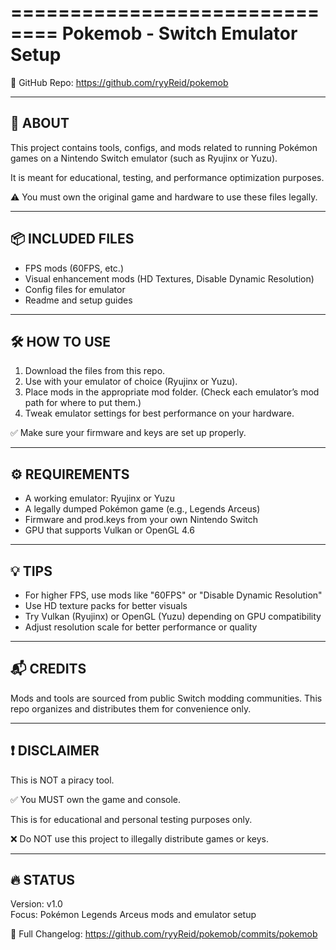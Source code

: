==============================
 Pokemob - Switch Emulator Setup
==============================

📁 GitHub Repo:
https://github.com/ryyReid/pokemob

------------------------------
📖 ABOUT
------------------------------
This project contains tools, configs, and mods related to running
Pokémon games on a Nintendo Switch emulator (such as Ryujinx or Yuzu).

It is meant for educational, testing, and performance optimization purposes.

⚠️ You must own the original game and hardware to use these files legally.

------------------------------
📦 INCLUDED FILES
------------------------------
- FPS mods (60FPS, etc.)
- Visual enhancement mods (HD Textures, Disable Dynamic Resolution)
- Config files for emulator
- Readme and setup guides

------------------------------
🛠️ HOW TO USE
------------------------------
1. Download the files from this repo.
2. Use with your emulator of choice (Ryujinx or Yuzu).
3. Place mods in the appropriate mod folder.
   (Check each emulator’s mod path for where to put them.)
4. Tweak emulator settings for best performance on your hardware.

✅ Make sure your firmware and keys are set up properly.

------------------------------
⚙️ REQUIREMENTS
------------------------------
- A working emulator: Ryujinx or Yuzu
- A legally dumped Pokémon game (e.g., Legends Arceus)
- Firmware and prod.keys from your own Nintendo Switch
- GPU that supports Vulkan or OpenGL 4.6

------------------------------
💡 TIPS
------------------------------
- For higher FPS, use mods like "60FPS" or "Disable Dynamic Resolution"
- Use HD texture packs for better visuals
- Try Vulkan (Ryujinx) or OpenGL (Yuzu) depending on GPU compatibility
- Adjust resolution scale for better performance or quality

------------------------------
📬 CREDITS
------------------------------
Mods and tools are sourced from public Switch modding communities.
This repo organizes and distributes them for convenience only.

------------------------------
❗ DISCLAIMER
------------------------------
This is NOT a piracy tool.

✅ You MUST own the game and console.

This is for educational and personal testing purposes only.

❌ Do NOT use this project to illegally distribute games or keys.

------------------------------
🔥 STATUS
------------------------------
Version: v1.0  
Focus: Pokémon Legends Arceus mods and emulator setup

📜 Full Changelog:
https://github.com/ryyReid/pokemob/commits/pokemob
